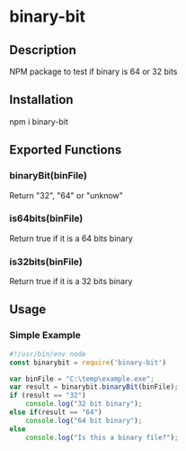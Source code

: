 # binary-bit

## Description
NPM package to test if binary is 64 or 32 bits


## Installation
npm i binary-bit


## Exported Functions

### binaryBit(binFile)
Return "32", "64" or "unknow"

### is64bits(binFile)
Return true if it is a 64 bits binary

### is32bits(binFile)
Return true if it is a 32 bits binary

## Usage

### Simple Example

```javascript
#!/usr/bin/env node
const binarybit = require('binary-bit')

var binFile = "C:\temp\example.exe";
var result = binarybit.binaryBit(binFile);
if (result == "32")
	console.log("32 bit binary");
else if(result == "64")
	console.log("64 bit binary");
else
	console.log("Is this a binary file?");
```
